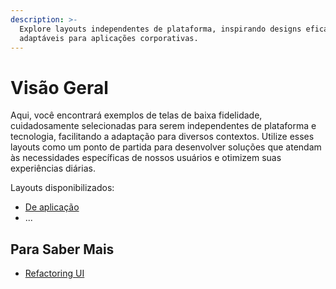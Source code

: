 ```yaml
---
description: >-
  Explore layouts independentes de plataforma, inspirando designs eficazes e
  adaptáveis para aplicações corporativas.
---
```


# Visão Geral

Aqui, você encontrará exemplos de telas de baixa fidelidade, cuidadosamente selecionadas para serem independentes de plataforma e tecnologia, facilitando a adaptação para diversos contextos. Utilize esses layouts como um ponto de partida para desenvolver soluções que atendam às necessidades específicas de nossos usuários e otimizem suas experiências diárias.

Layouts disponibilizados:

* [De aplicação](layouts-de-aplicacao.md)
* ...

## Para Saber Mais

* [Refactoring UI](https://www.refactoringui.com/)
